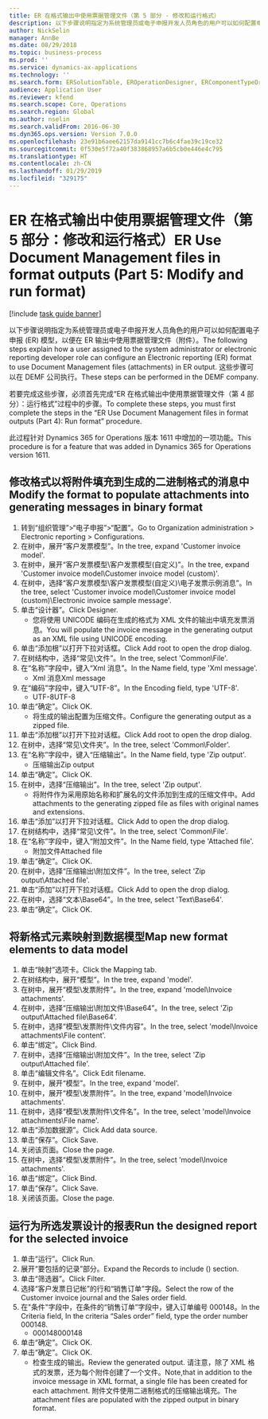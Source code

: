 ```yaml
---
title: ER 在格式输出中使用票据管理文件（第 5 部分 - 修改和运行格式）
description: 以下步骤说明指定为系统管理员或电子申报开发人员角色的用户可以如何配置电子申报 (ER) 模型，以便在 ER 输出中使用票据管理文件（附件）。
author: NickSelin
manager: AnnBe
ms.date: 08/29/2018
ms.topic: business-process
ms.prod: ''
ms.service: dynamics-ax-applications
ms.technology: ''
ms.search.form: ERSolutionTable, EROperationDesigner, ERComponentTypeDropDialog, ERExpressionDesignerFormula, SysQueryForm
audience: Application User
ms.reviewer: kfend
ms.search.scope: Core, Operations
ms.search.region: Global
ms.author: nselin
ms.search.validFrom: 2016-06-30
ms.dyn365.ops.version: Version 7.0.0
ms.openlocfilehash: 23e91b6aee62157da9141cc7b6c4fae39c19ce32
ms.sourcegitcommit: 0f530e5f72a40f383868957a6b5cb0e446e4c795
ms.translationtype: HT
ms.contentlocale: zh-CN
ms.lasthandoff: 01/29/2019
ms.locfileid: "329175"
---
```

# <a name="er-use-document-management-files-in-format-outputs-part-5-modify-and-run-format"></a><span data-ttu-id="042f6-103">ER 在格式输出中使用票据管理文件（第 5 部分：修改和运行格式）</span><span class="sxs-lookup"><span data-stu-id="042f6-103">ER Use Document Management files in format outputs (Part 5: Modify and run format)</span></span>

[!include [task guide banner](../../includes/task-guide-banner.md)]

<span data-ttu-id="042f6-104">以下步骤说明指定为系统管理员或电子申报开发人员角色的用户可以如何配置电子申报 (ER) 模型，以便在 ER 输出中使用票据管理文件（附件）。</span><span class="sxs-lookup"><span data-stu-id="042f6-104">The following steps explain how a user assigned to the system administrator or electronic reporting developer role can configure an Electronic reporting (ER) format to use Document Management files (attachments) in ER output.</span></span> <span data-ttu-id="042f6-105">这些步骤可以在 DEMF 公司执行。</span><span class="sxs-lookup"><span data-stu-id="042f6-105">These steps can be performed in the DEMF company.</span></span>

<span data-ttu-id="042f6-106">若要完成这些步骤，必须首先完成“ER 在格式输出中使用票据管理文件（第 4 部分）：运行格式”过程中的步骤。</span><span class="sxs-lookup"><span data-stu-id="042f6-106">To complete these steps, you must first complete the steps in the “ER Use Document Management files in format outputs (Part 4): Run format” procedure.</span></span>

<span data-ttu-id="042f6-107">此过程针对 Dynamics 365 for Operations 版本 1611 中增加的一项功能。</span><span class="sxs-lookup"><span data-stu-id="042f6-107">This procedure is for a feature that was added in Dynamics 365 for Operations version 1611.</span></span>


## <a name="modify-the-format-to-populate-attachments-into-generating-messages-in-binary-format"></a><span data-ttu-id="042f6-108">修改格式以将附件填充到生成的二进制格式的消息中</span><span class="sxs-lookup"><span data-stu-id="042f6-108">Modify the format to populate attachments into generating messages in binary format</span></span>
1. <span data-ttu-id="042f6-109">转到“组织管理”>“电子申报”>“配置”。</span><span class="sxs-lookup"><span data-stu-id="042f6-109">Go to Organization administration > Electronic reporting > Configurations.</span></span>
2. <span data-ttu-id="042f6-110">在树中，展开“客户发票模型”。</span><span class="sxs-lookup"><span data-stu-id="042f6-110">In the tree, expand 'Customer invoice model'.</span></span>
3. <span data-ttu-id="042f6-111">在树中，展开“客户发票模型\客户发票模型(自定义)”。</span><span class="sxs-lookup"><span data-stu-id="042f6-111">In the tree, expand 'Customer invoice model\Customer invoice model (custom)'.</span></span>
4. <span data-ttu-id="042f6-112">在树中，选择“客户发票模型\客户发票模型(自定义)\电子发票示例消息”。</span><span class="sxs-lookup"><span data-stu-id="042f6-112">In the tree, select 'Customer invoice model\Customer invoice model (custom)\Electronic invoice sample message'.</span></span>
5. <span data-ttu-id="042f6-113">单击“设计器”。</span><span class="sxs-lookup"><span data-stu-id="042f6-113">Click Designer.</span></span>
    * <span data-ttu-id="042f6-114">您将使用 UNICODE 编码在生成的格式为 XML 文件的输出中填充发票消息。</span><span class="sxs-lookup"><span data-stu-id="042f6-114">You will populate the invoice message in the generating output as an XML file using UNICODE encoding.</span></span>  
6. <span data-ttu-id="042f6-115">单击“添加根”以打开下拉对话框。</span><span class="sxs-lookup"><span data-stu-id="042f6-115">Click Add root to open the drop dialog.</span></span>
7. <span data-ttu-id="042f6-116">在树结构中，选择“常见\文件”。</span><span class="sxs-lookup"><span data-stu-id="042f6-116">In the tree, select 'Common\File'.</span></span>
8. <span data-ttu-id="042f6-117">在“名称”字段中，键入“Xml 消息”。</span><span class="sxs-lookup"><span data-stu-id="042f6-117">In the Name field, type 'Xml message'.</span></span>
    * <span data-ttu-id="042f6-118">Xml 消息</span><span class="sxs-lookup"><span data-stu-id="042f6-118">Xml message</span></span>  
9. <span data-ttu-id="042f6-119">在“编码”字段中，键入“UTF-8”。</span><span class="sxs-lookup"><span data-stu-id="042f6-119">In the Encoding field, type 'UTF-8'.</span></span>
    * <span data-ttu-id="042f6-120">UTF-8</span><span class="sxs-lookup"><span data-stu-id="042f6-120">UTF-8</span></span>  
10. <span data-ttu-id="042f6-121">单击“确定”。</span><span class="sxs-lookup"><span data-stu-id="042f6-121">Click OK.</span></span>
    * <span data-ttu-id="042f6-122">将生成的输出配置为压缩文件。</span><span class="sxs-lookup"><span data-stu-id="042f6-122">Configure the generating output as a zipped file.</span></span>  
11. <span data-ttu-id="042f6-123">单击“添加根”以打开下拉对话框。</span><span class="sxs-lookup"><span data-stu-id="042f6-123">Click Add root to open the drop dialog.</span></span>
12. <span data-ttu-id="042f6-124">在树中，选择“常见\文件夹”。</span><span class="sxs-lookup"><span data-stu-id="042f6-124">In the tree, select 'Common\Folder'.</span></span>
13. <span data-ttu-id="042f6-125">在“名称”字段中，键入“压缩输出”。</span><span class="sxs-lookup"><span data-stu-id="042f6-125">In the Name field, type 'Zip output'.</span></span>
    * <span data-ttu-id="042f6-126">压缩输出</span><span class="sxs-lookup"><span data-stu-id="042f6-126">Zip output</span></span>  
14. <span data-ttu-id="042f6-127">单击“确定”。</span><span class="sxs-lookup"><span data-stu-id="042f6-127">Click OK.</span></span>
15. <span data-ttu-id="042f6-128">在树中，选择“压缩输出”。</span><span class="sxs-lookup"><span data-stu-id="042f6-128">In the tree, select 'Zip output'.</span></span>
    * <span data-ttu-id="042f6-129">将附件作为采用原始名称和扩展名的文件添加到生成的压缩文件中。</span><span class="sxs-lookup"><span data-stu-id="042f6-129">Add attachments to the generating zipped file as files with original names and extensions.</span></span>  
16. <span data-ttu-id="042f6-130">单击“添加”以打开下拉对话框。</span><span class="sxs-lookup"><span data-stu-id="042f6-130">Click Add to open the drop dialog.</span></span>
17. <span data-ttu-id="042f6-131">在树结构中，选择“常见\文件”。</span><span class="sxs-lookup"><span data-stu-id="042f6-131">In the tree, select 'Common\File'.</span></span>
18. <span data-ttu-id="042f6-132">在“名称”字段中，键入“附加文件”。</span><span class="sxs-lookup"><span data-stu-id="042f6-132">In the Name field, type 'Attached file'.</span></span>
    * <span data-ttu-id="042f6-133">附加文件</span><span class="sxs-lookup"><span data-stu-id="042f6-133">Attached file</span></span>  
19. <span data-ttu-id="042f6-134">单击“确定”。</span><span class="sxs-lookup"><span data-stu-id="042f6-134">Click OK.</span></span>
20. <span data-ttu-id="042f6-135">在树中，选择“压缩输出\附加文件”。</span><span class="sxs-lookup"><span data-stu-id="042f6-135">In the tree, select 'Zip output\Attached file'.</span></span>
21. <span data-ttu-id="042f6-136">单击“添加”以打开下拉对话框。</span><span class="sxs-lookup"><span data-stu-id="042f6-136">Click Add to open the drop dialog.</span></span>
22. <span data-ttu-id="042f6-137">在树中，选择“文本\Base64”。</span><span class="sxs-lookup"><span data-stu-id="042f6-137">In the tree, select 'Text\Base64'.</span></span>
23. <span data-ttu-id="042f6-138">单击“确定”。</span><span class="sxs-lookup"><span data-stu-id="042f6-138">Click OK.</span></span>

## <a name="map-new-format-elements-to-data-model"></a><span data-ttu-id="042f6-139">将新格式元素映射到数据模型</span><span class="sxs-lookup"><span data-stu-id="042f6-139">Map new format elements to data model</span></span>
1. <span data-ttu-id="042f6-140">单击“映射”选项卡。</span><span class="sxs-lookup"><span data-stu-id="042f6-140">Click the Mapping tab.</span></span>
2. <span data-ttu-id="042f6-141">在树结构中，展开“模型”。</span><span class="sxs-lookup"><span data-stu-id="042f6-141">In the tree, expand 'model'.</span></span>
3. <span data-ttu-id="042f6-142">在树中，展开“模型\发票附件”。</span><span class="sxs-lookup"><span data-stu-id="042f6-142">In the tree, expand 'model\Invoice attachments'.</span></span>
4. <span data-ttu-id="042f6-143">在树中，选择“压缩输出\附加文件\Base64”。</span><span class="sxs-lookup"><span data-stu-id="042f6-143">In the tree, select 'Zip output\Attached file\Base64'.</span></span>
5. <span data-ttu-id="042f6-144">在树中，选择“模型\发票附件\文件内容”。</span><span class="sxs-lookup"><span data-stu-id="042f6-144">In the tree, select 'model\Invoice attachments\File content'.</span></span>
6. <span data-ttu-id="042f6-145">单击“绑定”。</span><span class="sxs-lookup"><span data-stu-id="042f6-145">Click Bind.</span></span>
7. <span data-ttu-id="042f6-146">在树中，选择“压缩输出\附加文件”。</span><span class="sxs-lookup"><span data-stu-id="042f6-146">In the tree, select 'Zip output\Attached file'.</span></span>
8. <span data-ttu-id="042f6-147">单击“编辑文件名”。</span><span class="sxs-lookup"><span data-stu-id="042f6-147">Click Edit filename.</span></span>
9. <span data-ttu-id="042f6-148">在树中，展开“模型”。</span><span class="sxs-lookup"><span data-stu-id="042f6-148">In the tree, expand 'model'.</span></span>
10. <span data-ttu-id="042f6-149">在树中，展开“模型\发票附件”。</span><span class="sxs-lookup"><span data-stu-id="042f6-149">In the tree, expand 'model\Invoice attachments'.</span></span>
11. <span data-ttu-id="042f6-150">在树中，选择“模型\发票附件\文件名”。</span><span class="sxs-lookup"><span data-stu-id="042f6-150">In the tree, select 'model\Invoice attachments\File name'.</span></span>
12. <span data-ttu-id="042f6-151">单击“添加数据源”。</span><span class="sxs-lookup"><span data-stu-id="042f6-151">Click Add data source.</span></span>
13. <span data-ttu-id="042f6-152">单击“保存”。</span><span class="sxs-lookup"><span data-stu-id="042f6-152">Click Save.</span></span>
14. <span data-ttu-id="042f6-153">关闭该页面。</span><span class="sxs-lookup"><span data-stu-id="042f6-153">Close the page.</span></span>
15. <span data-ttu-id="042f6-154">在树中，选择“模型\发票附件”。</span><span class="sxs-lookup"><span data-stu-id="042f6-154">In the tree, select 'model\Invoice attachments'.</span></span>
16. <span data-ttu-id="042f6-155">单击“绑定”。</span><span class="sxs-lookup"><span data-stu-id="042f6-155">Click Bind.</span></span>
17. <span data-ttu-id="042f6-156">单击“保存”。</span><span class="sxs-lookup"><span data-stu-id="042f6-156">Click Save.</span></span>
18. <span data-ttu-id="042f6-157">关闭该页面。</span><span class="sxs-lookup"><span data-stu-id="042f6-157">Close the page.</span></span>

## <a name="run-the-designed-report-for-the-selected-invoice"></a><span data-ttu-id="042f6-158">运行为所选发票设计的报表</span><span class="sxs-lookup"><span data-stu-id="042f6-158">Run the designed report for the selected invoice</span></span>
1. <span data-ttu-id="042f6-159">单击“运行”。</span><span class="sxs-lookup"><span data-stu-id="042f6-159">Click Run.</span></span>
2. <span data-ttu-id="042f6-160">展开“要包括的记录”部分。</span><span class="sxs-lookup"><span data-stu-id="042f6-160">Expand the Records to include () section.</span></span>
3. <span data-ttu-id="042f6-161">单击“筛选器”。</span><span class="sxs-lookup"><span data-stu-id="042f6-161">Click Filter.</span></span>
4. <span data-ttu-id="042f6-162">选择“客户发票日记帐”的行和“销售订单”字段。</span><span class="sxs-lookup"><span data-stu-id="042f6-162">Select the row of the Customer invoice journal and the Sales order field.</span></span>
5. <span data-ttu-id="042f6-163">在"条件"字段中，在条件的“销售订单”字段中，键入订单编号 000148。</span><span class="sxs-lookup"><span data-stu-id="042f6-163">In the Criteria field, In the criteria “Sales order” field, type the order number 000148.</span></span>
    * <span data-ttu-id="042f6-164">000148</span><span class="sxs-lookup"><span data-stu-id="042f6-164">000148</span></span>  
6. <span data-ttu-id="042f6-165">单击“确定”。</span><span class="sxs-lookup"><span data-stu-id="042f6-165">Click OK.</span></span>
7. <span data-ttu-id="042f6-166">单击“确定”。</span><span class="sxs-lookup"><span data-stu-id="042f6-166">Click OK.</span></span>
    * <span data-ttu-id="042f6-167">检查生成的输出。</span><span class="sxs-lookup"><span data-stu-id="042f6-167">Review the generated output.</span></span> <span data-ttu-id="042f6-168">请注意，除了 XML 格式的发票，还为每个附件创建了一个文件。</span><span class="sxs-lookup"><span data-stu-id="042f6-168">Note,that in addition to the invoice message in XML format, a single file has been created for each attachment.</span></span> <span data-ttu-id="042f6-169">附件文件使用二进制格式的压缩输出填充。</span><span class="sxs-lookup"><span data-stu-id="042f6-169">The attachment files are populated with the zipped output in binary format.</span></span>  

